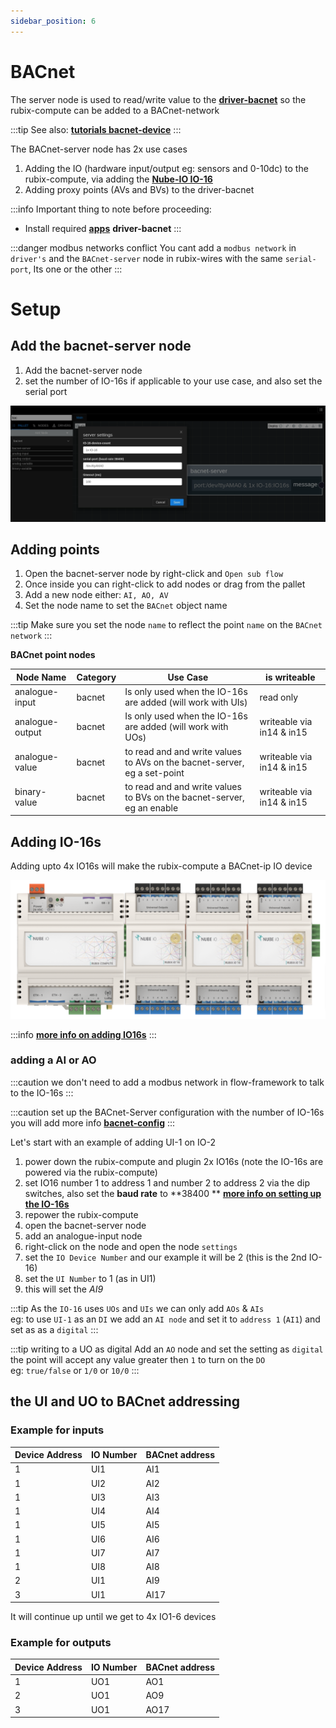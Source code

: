 ```yaml
---
sidebar_position: 6
---
```


# BACnet

The server node is used to read/write value to the **[driver-bacnet](../setup/apps.md)** so the rubix-compute can be
added to a BACnet-network

:::tip
See also: **[tutorials bacnet-device](../../tutorials/bacnet-device.md)**
:::

The BACnet-server node has 2x use cases

1. Adding the IO (hardware input/output eg: sensors and 0-10dc) to the rubix-compute, via adding the **[Nube-IO IO-16](../../hardware/controllers/io-controllers/IO-16/overview.md)**
2. Adding proxy points (AVs and BVs) to the driver-bacnet

:::info Important thing to note before proceeding:
* Install required **[apps](../setup/apps.md)** **driver-bacnet**
:::

:::danger modbus networks conflict
You cant add a `modbus network` in `driver's` and the `BACnet-server` node in rubix-wires with the same `serial-port`, Its one or the other
:::

# Setup

## Add the bacnet-server node

1. Add the bacnet-server node
2. set the number of IO-16s if applicable to your use case, and also set the serial port

![bacnet-server.png](img/bacnet-server.png)

## Adding points

1. Open the bacnet-server node by right-click and `Open sub flow`
2. Once inside you can right-click to add nodes or drag from the pallet
3. Add a new node either: `AI, AO, AV`
4. Set the node name to set the `BACnet` object name

:::tip
Make sure you set the node `name` to reflect the point `name` on the `BACnet network`
:::


**BACnet point nodes**

| Node Name       | Category | Use Case                                                                 | is writeable              | 
|-----------------|----------|--------------------------------------------------------------------------|---------------------------|
| analogue-input  | bacnet   | Is only used when the IO-16s are added (will work with UIs)              | read only                 |
| analogue-output | bacnet   | Is only used when the IO-16s are added (will work with UOs)              | writeable via in14 & in15 |
| analogue-value  | bacnet   | to read and and write values to AVs on the bacnet-server, eg a set-point | writeable via in14 & in15 |
| binary-value    | bacnet   | to read and and write values to BVs on the bacnet-server, eg an enable   | writeable via in14 & in15 |

## Adding IO-16s

Adding upto 4x IO16s will make the rubix-compute a BACnet-ip IO device

![rc-with-io16s.png](../../hardware/controllers/supervisors/rubix-compute/img/rc-with-io16s.png)

:::info
**[more info on adding IO16s](../../hardware/controllers/supervisors/rubix-compute/overview.md#io-add-on-modules)**
:::

### adding a AI or AO

:::caution
we don't need to add a modbus network in flow-framework to talk to the IO-16s
:::

:::caution
set up the BACnet-Server configuration with the number of IO-16s you will add more info **[bacnet-config](../drivers/bacnet/bacnet-server/bacnet-server.md#bacnet-server-settings)**
:::


Let's start with an example of adding UI-1 on IO-2

1. power down the rubix-compute and plugin 2x IO16s (note the IO-16s are powered via the rubix-compute)
2. set IO16 number 1 to address 1 and number 2 to address 2 via the dip switches, also set the **baud rate** to **38400
   ** **[more info on setting up the IO-16s](../../hardware/controllers/io-controllers/IO-16/parameters.md)**
3. repower the rubix-compute
4. open the bacnet-server node
5. add an analogue-input node
6. right-click on the node and open the node `settings`
7. set the `IO Device Number` and our example it will be 2 (this is the 2nd IO-16)
8. set the `UI Number` to 1 (as in UI1)
9. this will set the *AI9*


:::tip
As the `IO-16` uses `UOs` and `UIs` we can only add `AOs` & `AIs` <br/>
eg: to use `UI-1` as an `DI` we add an `AI node` and set it to `address 1` (`AI1`) and set as as a `digital`
:::

:::tip writing to a UO as digital
Add an `AO` node and set the setting as `digital` the point will accept any value greater then `1` to turn on the `DO` <br/>
eg: `true/false` or `1/0` or `10/0`
:::


## the UI and UO to BACnet addressing

### Example for inputs

| Device Address | IO Number | BACnet address | 
|----------------|-----------|----------------|
| 1              | UI1       | AI1            | 
| 1              | UI2       | AI2            | 
| 1              | UI3       | AI3            | 
| 1              | UI4       | AI4            | 
| 1              | UI5       | AI5            | 
| 1              | UI6       | AI6            | 
| 1              | UI7       | AI7            | 
| 1              | UI8       | AI8            | 
| 2              | UI1       | AI9            | 
| 3              | UI1       | AI17           | 


It will continue up until we get to 4x IO1-6 devices

### Example for outputs


| Device Address | IO Number | BACnet address | 
|----------------|-----------|----------------|
| 1              | UO1       | AO1            | 
| 2              | UO1       | AO9            | 
| 3              | UO1       | AO17           | 
